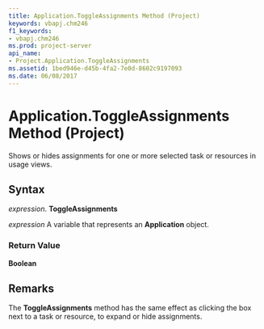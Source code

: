 ```yaml
---
title: Application.ToggleAssignments Method (Project)
keywords: vbapj.chm246
f1_keywords:
- vbapj.chm246
ms.prod: project-server
api_name:
- Project.Application.ToggleAssignments
ms.assetid: 1bed946e-d45b-4fa2-7e0d-8602c9197093
ms.date: 06/08/2017
---
```



# Application.ToggleAssignments Method (Project)

Shows or hides assignments for one or more selected task or resources in usage views.


## Syntax

 _expression_. **ToggleAssignments**

 _expression_ A variable that represents an **Application** object.


### Return Value

 **Boolean**


## Remarks

The **ToggleAssignments** method has the same effect as clicking the box next to a task or resource, to expand or hide assignments.


